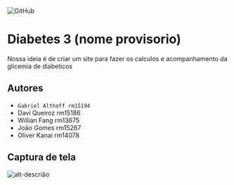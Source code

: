 ![GitHub](https://img.shields.io/github/license/dav1s0707/2emia-projeto?style=flat-square)
# Diabetes 3 (nome provisorio)
Nossa ideia é de criar um site para fazer os calculos e acompanhamento da glicemia de diabeticos

## Autores
- `Gabriel Althoff rm15194`
- Davi Queiroz rm15186
- Willian Fang rm13675
- João Gomes rm15267
- Oliver Kanai rm14078

## Captura de tela
![alt-descrião]()
